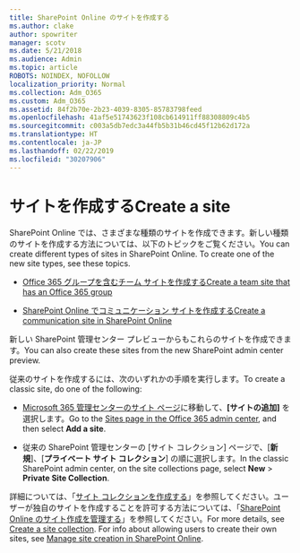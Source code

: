 ```yaml
---
title: SharePoint Online のサイトを作成する
ms.author: clake
author: spowriter
manager: scotv
ms.date: 5/21/2018
ms.audience: Admin
ms.topic: article
ROBOTS: NOINDEX, NOFOLLOW
localization_priority: Normal
ms.collection: Adm_O365
ms.custom: Adm_O365
ms.assetid: 84f2b70e-2b23-4039-8305-85783798feed
ms.openlocfilehash: 41af5e51743623f108cb614911ff88308809c4b5
ms.sourcegitcommit: c003a5db7edc3a44fb5b31b46cd45f12b62d172a
ms.translationtype: HT
ms.contentlocale: ja-JP
ms.lasthandoff: 02/22/2019
ms.locfileid: "30207906"
---
```

# <a name="create-a-site"></a><span data-ttu-id="5edc2-102">サイトを作成する</span><span class="sxs-lookup"><span data-stu-id="5edc2-102">Create a site</span></span>

<span data-ttu-id="5edc2-p101">SharePoint Online では、さまざまな種類のサイトを作成できます。新しい種類のサイトを作成する方法については、以下のトピックをご覧ください。</span><span class="sxs-lookup"><span data-stu-id="5edc2-p101">You can create different types of sites in SharePoint Online. To create one of the new site types, see these topics.</span></span>
  
- [<span data-ttu-id="5edc2-105">Office 365 グループを含むチーム サイトを作成する</span><span class="sxs-lookup"><span data-stu-id="5edc2-105">Create a team site that has an Office 365 group</span></span>](https://go.microsoft.com/fwlink/?linkid=866292)
    
- [<span data-ttu-id="5edc2-106">SharePoint Online でコミュニケーション サイトを作成する</span><span class="sxs-lookup"><span data-stu-id="5edc2-106">Create a communication site in SharePoint Online</span></span>](https://go.microsoft.com/fwlink/?linkid=866294)
    
<span data-ttu-id="5edc2-107">新しい SharePoint 管理センター プレビューからもこれらのサイトを作成できます。</span><span class="sxs-lookup"><span data-stu-id="5edc2-107">You can also create these sites from the new SharePoint admin center preview.</span></span>
  
<span data-ttu-id="5edc2-108">従来のサイトを作成するには、次のいずれかの手順を実行します。</span><span class="sxs-lookup"><span data-stu-id="5edc2-108">To create a classic site, do one of the following:</span></span>
  
- <span data-ttu-id="5edc2-109">[Microsoft 365 管理センターのサイト ページ](https://portal.office.com/adminportal/home#/SitesList)に移動して、**[サイトの追加]** を選択します。</span><span class="sxs-lookup"><span data-stu-id="5edc2-109">Go to the [Sites page in the Office 365 admin center](https://portal.office.com/adminportal/home#/SitesList), and then select **Add a site**.</span></span>
    
- <span data-ttu-id="5edc2-110">従来の SharePoint 管理センターの [サイト コレクション] ページで、[**新規**]、[**プライベート サイト コレクション**] の順に選択します。</span><span class="sxs-lookup"><span data-stu-id="5edc2-110">In the classic SharePoint admin center, on the site collections page, select **New** \> **Private Site Collection**.</span></span>
    
<span data-ttu-id="5edc2-p102">詳細については、「[サイト コレクションを作成する](https://go.microsoft.com/fwlink/?linkid=866295)」を参照してください。ユーザーが独自のサイトを作成することを許可する方法については、「[SharePoint Online のサイト作成を管理する](https://go.microsoft.com/fwlink/?linkid=866296)」を参照してください。</span><span class="sxs-lookup"><span data-stu-id="5edc2-p102">For more details, see [Create a site collection](https://go.microsoft.com/fwlink/?linkid=866295). For info about allowing users to create their own sites, see [Manage site creation in SharePoint Online](https://go.microsoft.com/fwlink/?linkid=866296).</span></span>
  

